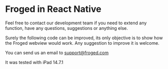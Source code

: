# Froged in React Native

Feel free to contact our development team if you need to extend any function, have any questions, suggestions or anything else.

Surely the following code can be improved, its only objective is to show how the Froged webview would work. Any suggestion to improve it is welcome. 

You can send us an email to support@froged.com

It was tested with iPad 14.7.1